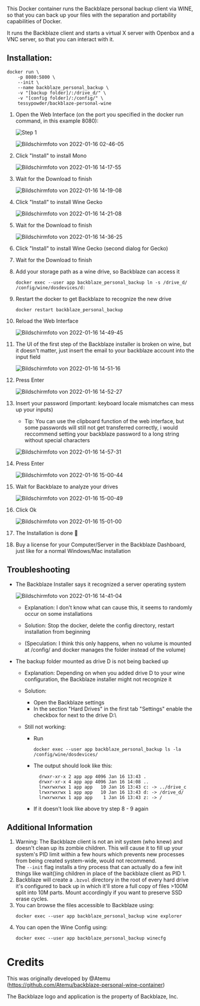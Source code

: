 This Docker container runs the Backblaze personal backup client via WINE, so that you can back up your files with the separation and portability capabilities of Docker.

It runs the Backblaze client and starts a virtual X server with Openbox and a VNC server, so that you can interact with it.

## Installation:
````shell
docker run \
    -p 8080:5800 \
    --init \
    --name backblaze_personal_backup \
    -v "[backup folder]/:/drive_d/" \
    -v "[config folder]/:/config/" \
    tessypowder/backblaze-personal-wine
````

1. Open the Web Interface (on the port you specified in the docker run command, in this example 8080):

    ![Step 1](https://user-images.githubusercontent.com/28999431/149661532-b4fac1b2-eb40-4e5a-b466-b2551372d6f4.png)

    ![Bildschirmfoto von 2022-01-16 02-46-05](https://user-images.githubusercontent.com/28999431/149661717-f066a8b6-4add-41af-bd2d-1a20c481aa07.png)

1. Click "Install" to install Mono

      ![Bildschirmfoto von 2022-01-16 14-17-55](https://user-images.githubusercontent.com/28999431/149661561-6a14cf08-9d76-415e-bb51-e1b62bf0b796.png)

1. Wait for the Download to finish

      ![Bildschirmfoto von 2022-01-16 14-19-08](https://user-images.githubusercontent.com/28999431/149661613-272402f9-7a5e-44a2-940b-7a5314cb3924.png)

1. Click "Install" to install Wine Gecko

      ![Bildschirmfoto von 2022-01-16 14-21-08](https://user-images.githubusercontent.com/28999431/149661702-9e5e27dd-8219-4462-b04b-53c13e9d49f1.png)

1. Wait for the Download to finish

      ![Bildschirmfoto von 2022-01-16 14-36-25](https://user-images.githubusercontent.com/28999431/149662398-2964b467-e362-4b60-a6ad-8f2a025c8c97.png)

1. Click "Install" to install Wine Gecko (second dialog for Gecko)

1. Wait for the Download to finish

1. Add your storage path as a wine drive, so Backblaze can access it

    ````shell
    docker exec --user app backblaze_personal_backup ln -s /drive_d/ /config/wine/dosdevices/d:
    ````

1. Restart the docker to get Backblaze to recognize the new drive

    ````shell
    docker restart backblaze_personal_backup
    ````

1. Reload the Web Interface

    ![Bildschirmfoto von 2022-01-16 14-49-45](https://user-images.githubusercontent.com/28999431/149662817-27f3c9e8-12ba-494c-898d-d9492541a5fb.png)

1. The UI of the first step of the Backblaze installer is broken on wine, but it doesn't matter, just insert the email to your backblaze account into the input field

    ![Bildschirmfoto von 2022-01-16 14-51-16](https://user-images.githubusercontent.com/28999431/149662881-b8527b31-e837-4982-91db-b0a3df6cc379.png)

1. Press Enter

    ![Bildschirmfoto von 2022-01-16 14-52-27](https://user-images.githubusercontent.com/28999431/149662922-b637e0e5-7932-4e5e-bf14-1e7a6678311c.png)

1. Insert your password (important: keyboard locale mismatches can mess up your inputs)

    - Tip: You can use the clipboard function of the web interface, but some passwords will still not get transferred correctly, i would reccommend setting your backblaze password to a long string without special characters

    ![Bildschirmfoto von 2022-01-16 14-57-31](https://user-images.githubusercontent.com/28999431/149663068-80b17726-860a-4614-abc3-e1dba7b1674e.png)

1. Press Enter

    ![Bildschirmfoto von 2022-01-16 15-00-44](https://user-images.githubusercontent.com/28999431/149663220-625a74f7-f59c-40a4-83fc-992d039896b8.png)

1. Wait for Backblaze to analyze your drives

    ![Bildschirmfoto von 2022-01-16 15-00-49](https://user-images.githubusercontent.com/28999431/149663225-dc2f7209-2c57-4c3a-8f87-50750957cd69.png)

1. Click Ok

    ![Bildschirmfoto von 2022-01-16 15-01-00](https://user-images.githubusercontent.com/28999431/149663289-d53c7241-5856-4032-af41-66a3fa513b36.png)

1. The Installation is done 🎉

1. Buy a license for your Computer/Server in the Backblaze Dashboard, just like for a normal Windows/Mac installation

## Troubleshooting

- The Backblaze Installer says it recognized a server operating system

  ![Bildschirmfoto von 2022-01-16 14-41-04](https://user-images.githubusercontent.com/28999431/149662713-b7b27862-59b6-432a-a3c3-327f939a7292.png)

  - Explanation: I don't know what can cause this, it seems to randomly occur on some installations

  - Solution: Stop the docker, delete the config directory, restart installation from beginning

  - (Speculation: I think this only happens, when no volume is mounted at /config/ and docker manages the folder instead of the volume)

- The backup folder mounted as drive D is not being backed up

  - Explanation: Depending on when you added drive D to your wine configuration, the Backblaze installer might not recognize it

  - Solution:
    - Open the Backblaze settings
    - In the section "Hard Drives" in the first tab "Settings" enable the checkbox for next to the drive D:\ 

  - Still not working:
    - Run
      ````shell
      docker exec --user app backblaze_personal_backup ls -la /config/wine/dosdevices/
      ````

    - The output should look like this:
      ````
        drwxr-xr-x 2 app app 4096 Jan 16 13:43 .
        drwxr-xr-x 4 app app 4096 Jan 16 14:08 ..
        lrwxrwxrwx 1 app app   10 Jan 16 13:43 c: -> ../drive_c
        lrwxrwxrwx 1 app app   10 Jan 16 13:43 d: -> /drive_d/
        lrwxrwxrwx 1 app app    1 Jan 16 13:43 z: -> /
      ````

     - If it doesn't look like above try step 8 - 9 again

## Additional Information

1. Warning: The Backblaze client is not an init system (who knew) and doesn't clean up its zombie children. This will cause it to fill up your system's PID limit within a few hours which prevents new processes from being created system-wide, would not recommend.  
The `--init` flag installs a tiny process that can actually do a few init things like wait()ing children in place of the backblaze client as PID 1.  
2. Backblaze will create a `.bzvol` directory in the root of every hard drive it's configured to back up in which it'll store a full copy of files >100M split into 10M parts. Mount accordingly if you want to preserve SSD erase cycles.
3. You can browse the files accessible to Backblaze using:
    ````shell
    docker exec --user app backblaze_personal_backup wine explorer
    ````
4. You can open the Wine Config using:
    ````shell
    docker exec --user app backblaze_personal_backup winecfg
    ````
# Credits
This was originally developed by @Atemu (https://github.com/Atemu/backblaze-personal-wine-container)

The Backblaze logo and application is the property of Backblaze, Inc.
